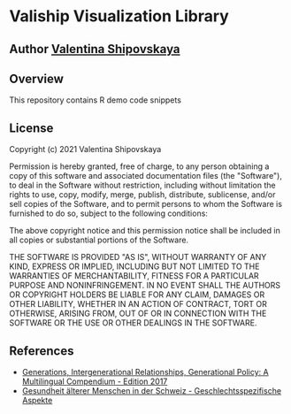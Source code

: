 # Valiship Visualization Library

## Author [Valentina Shipovskaya](https://www.anobii.com/contributors/Valentina_Shipovskaya/3353982)

## Overview
This repository contains R demo code snippets

## License
Copyright (c) 2021 Valentina Shipovskaya

Permission is hereby granted, free of charge, to any person obtaining a copy
of this software and associated documentation files (the "Software"), to deal
in the Software without restriction, including without limitation the rights
to use, copy, modify, merge, publish, distribute, sublicense, and/or sell
copies of the Software, and to permit persons to whom the Software is
furnished to do so, subject to the following conditions:

The above copyright notice and this permission notice shall be included in all
copies or substantial portions of the Software.

THE SOFTWARE IS PROVIDED "AS IS", WITHOUT WARRANTY OF ANY KIND, EXPRESS OR
IMPLIED, INCLUDING BUT NOT LIMITED TO THE WARRANTIES OF MERCHANTABILITY,
FITNESS FOR A PARTICULAR PURPOSE AND NONINFRINGEMENT. IN NO EVENT SHALL THE
AUTHORS OR COPYRIGHT HOLDERS BE LIABLE FOR ANY CLAIM, DAMAGES OR OTHER
LIABILITY, WHETHER IN AN ACTION OF CONTRACT, TORT OR OTHERWISE, ARISING FROM,
OUT OF OR IN CONNECTION WITH THE SOFTWARE OR THE USE OR OTHER DEALINGS IN THE
SOFTWARE.

## References
- [Generations, Intergenerational Relationships, Generational Policy: A Multilingual Compendium - Edition 2017](https://papers.ssrn.com/sol3/papers.cfm?abstract_id=3125097)
- [Gesundheit älterer Menschen in der Schweiz - Geschlechtsspezifische Aspekte](https://www.anobii.com/books/Gesundheit_%C3%A4lterer_Menschen_in_der_Schweiz/9783639486537/01b9a0783d94fb0caf)
